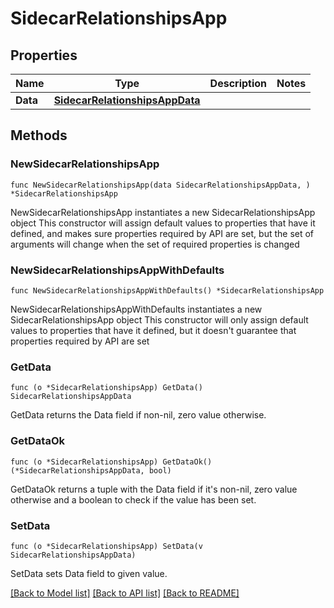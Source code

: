 # SidecarRelationshipsApp

## Properties

Name | Type | Description | Notes
------------ | ------------- | ------------- | -------------
**Data** | [**SidecarRelationshipsAppData**](SidecarRelationshipsAppData.md) |  | 

## Methods

### NewSidecarRelationshipsApp

`func NewSidecarRelationshipsApp(data SidecarRelationshipsAppData, ) *SidecarRelationshipsApp`

NewSidecarRelationshipsApp instantiates a new SidecarRelationshipsApp object
This constructor will assign default values to properties that have it defined,
and makes sure properties required by API are set, but the set of arguments
will change when the set of required properties is changed

### NewSidecarRelationshipsAppWithDefaults

`func NewSidecarRelationshipsAppWithDefaults() *SidecarRelationshipsApp`

NewSidecarRelationshipsAppWithDefaults instantiates a new SidecarRelationshipsApp object
This constructor will only assign default values to properties that have it defined,
but it doesn't guarantee that properties required by API are set

### GetData

`func (o *SidecarRelationshipsApp) GetData() SidecarRelationshipsAppData`

GetData returns the Data field if non-nil, zero value otherwise.

### GetDataOk

`func (o *SidecarRelationshipsApp) GetDataOk() (*SidecarRelationshipsAppData, bool)`

GetDataOk returns a tuple with the Data field if it's non-nil, zero value otherwise
and a boolean to check if the value has been set.

### SetData

`func (o *SidecarRelationshipsApp) SetData(v SidecarRelationshipsAppData)`

SetData sets Data field to given value.



[[Back to Model list]](../README.md#documentation-for-models) [[Back to API list]](../README.md#documentation-for-api-endpoints) [[Back to README]](../README.md)


